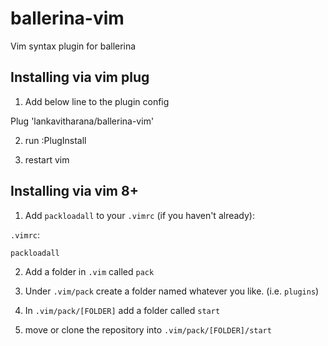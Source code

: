 # ballerina-vim
Vim syntax plugin for ballerina

## Installing via vim plug

1) Add below line to the plugin config

Plug 'lankavitharana/ballerina-vim'

2) run :PlugInstall

3) restart vim

## Installing via vim 8+

1) Add `packloadall` to your `.vimrc` (if you haven't already):

`.vimrc`:

```vim
packloadall
```

2) Add a folder in `.vim` called `pack`

3) Under `.vim/pack` create a folder named whatever you like. (i.e. `plugins`)

4) In `.vim/pack/[FOLDER]` add a folder called `start`

5) move or clone the repository into `.vim/pack/[FOLDER]/start`
